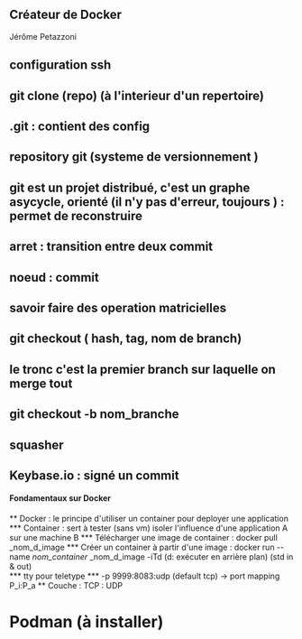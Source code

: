 


## Créateur de Docker
Jérôme Petazzoni


## configuration ssh 
## git clone (repo) (à l'interieur d'un repertoire)
## .git : contient des config
## repository git (systeme de versionnement ) 
## git est un projet distribué, c'est un graphe asycycle,  orienté  (il n'y pas d'erreur, toujours ) : permet de reconstruire
## arret : transition entre deux commit
## noeud : commit
## savoir faire des operation matricielles
## git checkout ( hash, tag, nom de branch)
## le tronc c'est la premier branch sur laquelle on merge tout
## git checkout -b nom_branche
## squasher 
## Keybase.io : signé un commit



#### Fondamentaux sur Docker
 ** Docker : le principe d'utiliser un container pour deployer une application
     *** Container : sert à tester (sans vm) isoler l'influence d'une application A sur une machine B
     *** Télécharger une image de container : docker pull _nom_d_image
     *** Créer un container à partir d'une image : docker run --name _nom_container_  _nom_d_image -iTd (d: exécuter en arrière plan) (std in & out)  
     *** tty pour teletype 
     *** -p 9999:8083:udp (default tcp) -> port mapping P_i:P_a 
	** Couche : TCP : UDP

# Podman (à installer)

